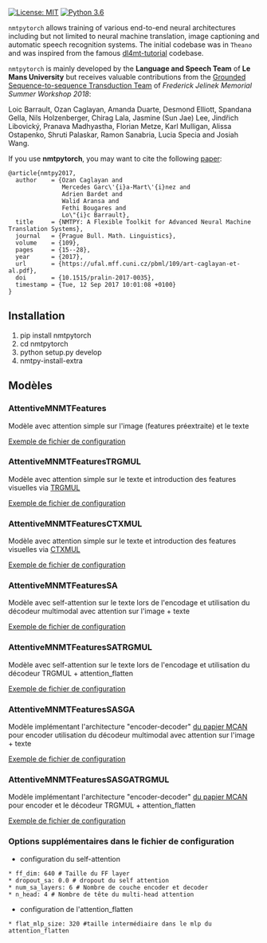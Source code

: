[![License: MIT](https://img.shields.io/badge/License-MIT-yellow.svg)](https://opensource.org/licenses/MIT)
[![Python 3.6](https://img.shields.io/badge/python-3.6-blue.svg)](https://www.python.org/downloads/release/python-360/)

`nmtpytorch` allows training of various end-to-end neural architectures including
but not limited to neural machine translation, image captioning and automatic
speech recognition systems. The initial codebase was in `Theano` and was
inspired from the famous [dl4mt-tutorial](https://github.com/nyu-dl/dl4mt-tutorial)
codebase.

`nmtpytorch` is mainly developed by the **Language and Speech Team** of **Le Mans University** but
receives valuable contributions from the [Grounded Sequence-to-sequence Transduction Team](https://github.com/srvk/jsalt-2018-grounded-s2s)
of *Frederick Jelinek Memorial Summer Workshop 2018*:

Loic Barrault, Ozan Caglayan, Amanda Duarte, Desmond Elliott, Spandana Gella, Nils Holzenberger,
Chirag Lala, Jasmine (Sun Jae) Lee, Jindřich Libovický, Pranava Madhyastha,
Florian Metze, Karl Mulligan, Alissa Ostapenko, Shruti Palaskar, Ramon Sanabria, Lucia Specia and Josiah Wang.

If you use **nmtpytorch**, you may want to cite the following [paper](https://ufal.mff.cuni.cz/pbml/109/art-caglayan-et-al.pdf):
```
@article{nmtpy2017,
  author    = {Ozan Caglayan and
               Mercedes Garc\'{i}a-Mart\'{i}nez and
               Adrien Bardet and
               Walid Aransa and
               Fethi Bougares and
               Lo\"{i}c Barrault},
  title     = {NMTPY: A Flexible Toolkit for Advanced Neural Machine Translation Systems},
  journal   = {Prague Bull. Math. Linguistics},
  volume    = {109},
  pages     = {15--28},
  year      = {2017},
  url       = {https://ufal.mff.cuni.cz/pbml/109/art-caglayan-et-al.pdf},
  doi       = {10.1515/pralin-2017-0035},
  timestamp = {Tue, 12 Sep 2017 10:01:08 +0100}
}
```

## Installation
1) pip install nmtpytorch
2) cd nmtpytorch
3) python setup.py develop
4) nmtpy-install-extra

## Modèles

### AttentiveMNMTFeatures
Modèle avec attention simple sur l'image (features préextraite) et le texte

[Exemple de fichier de configuration](https://github.com/YnsOzt/umons_mnmt/blob/master/nmtpytorch/examples/simple_attention_txt_img.conf)

### AttentiveMNMTFeaturesTRGMUL
Modèle avec attention simple sur le texte et introduction des features visuelles via [TRGMUL](https://arxiv.org/pdf/1707.04481.pdf?fbclid=IwAR2U9oS5z3SzVUdH0aLvyEQt36-cl_MaVGT3AThqOfXPaAslr8_LUC_YlmU)

[Exemple de fichier de configuration](https://github.com/YnsOzt/umons_mnmt/blob/master/nmtpytorch/examples/TRGMUL.conf)


### AttentiveMNMTFeaturesCTXMUL
Modèle avec attention simple sur le texte et introduction des features visuelles via [CTXMUL](https://arxiv.org/pdf/1707.04481.pdf?fbclid=IwAR2U9oS5z3SzVUdH0aLvyEQt36-cl_MaVGT3AThqOfXPaAslr8_LUC_YlmU)

[Exemple de fichier de configuration](https://github.com/YnsOzt/umons_mnmt/blob/master/nmtpytorch/examples/TRGMUL.conf)


### AttentiveMNMTFeaturesSA
Modèle avec self-attention sur le texte lors de l'encodage et utilisation du décodeur multimodal avec attention sur l'image + texte

[Exemple de fichier de configuration](https://github.com/YnsOzt/umons_mnmt/blob/master/nmtpytorch/examples/TXT_Self_Attention.conf)


### AttentiveMNMTFeaturesSATRGMUL
Modèle avec self-attention sur le texte lors de l'encodage et utilisation du décodeur TRGMUL + attention_flatten

[Exemple de fichier de configuration](hhttps://github.com/YnsOzt/umons_mnmt/blob/master/nmtpytorch/examples/TXT_Self_Attention_TRGMUL.conf)


### AttentiveMNMTFeaturesSASGA
Modèle implémentant l'architecture "encoder-decoder" [du papier MCAN](https://arxiv.org/pdf/1906.10770.pdf)
  pour encoder utilisation du décodeur multimodal avec attention sur l'image + texte

[Exemple de fichier de configuration](https://github.com/YnsOzt/umons_mnmt/blob/master/nmtpytorch/examples/SA_SGA.conf)

### AttentiveMNMTFeaturesSASGATRGMUL
Modèle implémentant l'architecture "encoder-decoder" [du papier MCAN](https://arxiv.org/pdf/1906.10770.pdf)
  pour encoder et le décodeur TRGMUL + attention_flatten

[Exemple de fichier de configuration](https://github.com/YnsOzt/umons_mnmt/blob/master/nmtpytorch/examples/SA_SGA_TRGMUL.conf)

### Options supplémentaires dans le fichier de configuration
* configuration du self-attention
```
* ff_dim: 640 # Taille du FF layer
* dropout_sa: 0.0 # dropout du self attention
* num_sa_layers: 6 # Nombre de couche encoder et decoder
* n_head: 4 # Nombre de tête du multi-head attention
```
* configuration de l'attention_flatten
```
* flat_mlp_size: 320 #taille intermédiaire dans le mlp du attention_flatten
```
